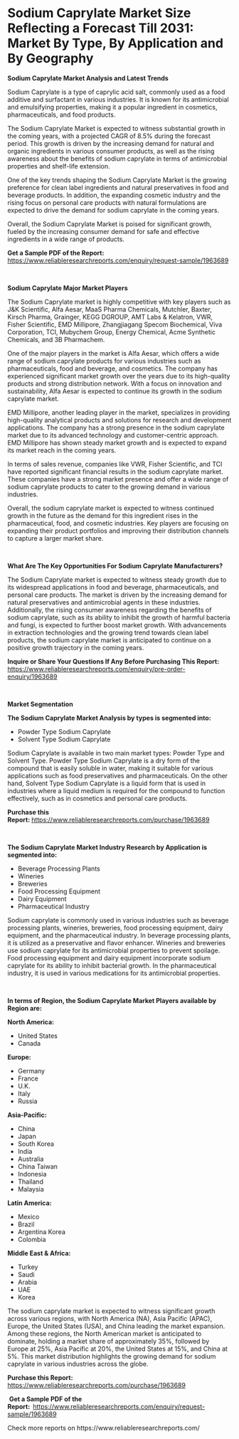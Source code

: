 <p><h1>Sodium Caprylate Market Size Reflecting a Forecast Till 2031: Market By Type, By Application and By Geography</h1></p><p><strong>Sodium Caprylate Market Analysis and Latest Trends</strong></p>
<p><p>Sodium Caprylate is a type of caprylic acid salt, commonly used as a food additive and surfactant in various industries. It is known for its antimicrobial and emulsifying properties, making it a popular ingredient in cosmetics, pharmaceuticals, and food products.</p><p>The Sodium Caprylate Market is expected to witness substantial growth in the coming years, with a projected CAGR of 8.5% during the forecast period. This growth is driven by the increasing demand for natural and organic ingredients in various consumer products, as well as the rising awareness about the benefits of sodium caprylate in terms of antimicrobial properties and shelf-life extension.</p><p>One of the key trends shaping the Sodium Caprylate Market is the growing preference for clean label ingredients and natural preservatives in food and beverage products. In addition, the expanding cosmetic industry and the rising focus on personal care products with natural formulations are expected to drive the demand for sodium caprylate in the coming years.</p><p>Overall, the Sodium Caprylate Market is poised for significant growth, fueled by the increasing consumer demand for safe and effective ingredients in a wide range of products.</p></p>
<p><strong>Get a Sample PDF of the Report:&nbsp;</strong> <a href="https://www.reliableresearchreports.com/enquiry/request-sample/1963689">https://www.reliableresearchreports.com/enquiry/request-sample/1963689</a></p>
<p>&nbsp;</p>
<p><strong>Sodium Caprylate Major Market Players</strong></p>
<p><p>The Sodium Caprylate market is highly competitive with key players such as J&K Scientific, Alfa Aesar, MaaS Pharma Chemicals, Mutchler, Baxter, Kirsch Pharma, Grainger, KEGG DGROUP, AMT Labs & Kelatron, VWR, Fisher Scientific, EMD Millipore, Zhangjiagang Specom Biochemical, Viva Corporation, TCI, Mubychem Group, Energy Chemical, Acme Synthetic Chemicals, and 3B Pharmachem.</p><p>One of the major players in the market is Alfa Aesar, which offers a wide range of sodium caprylate products for various industries such as pharmaceuticals, food and beverage, and cosmetics. The company has experienced significant market growth over the years due to its high-quality products and strong distribution network. With a focus on innovation and sustainability, Alfa Aesar is expected to continue its growth in the sodium caprylate market.</p><p>EMD Millipore, another leading player in the market, specializes in providing high-quality analytical products and solutions for research and development applications. The company has a strong presence in the sodium caprylate market due to its advanced technology and customer-centric approach. EMD Millipore has shown steady market growth and is expected to expand its market reach in the coming years.</p><p>In terms of sales revenue, companies like VWR, Fisher Scientific, and TCI have reported significant financial results in the sodium caprylate market. These companies have a strong market presence and offer a wide range of sodium caprylate products to cater to the growing demand in various industries.</p><p>Overall, the sodium caprylate market is expected to witness continued growth in the future as the demand for this ingredient rises in the pharmaceutical, food, and cosmetic industries. Key players are focusing on expanding their product portfolios and improving their distribution channels to capture a larger market share.</p></p>
<p>&nbsp;</p>
<p><strong>What Are The Key Opportunities For Sodium Caprylate Manufacturers?</strong></p>
<p><p>The Sodium Caprylate market is expected to witness steady growth due to its widespread applications in food and beverage, pharmaceuticals, and personal care products. The market is driven by the increasing demand for natural preservatives and antimicrobial agents in these industries. Additionally, the rising consumer awareness regarding the benefits of sodium caprylate, such as its ability to inhibit the growth of harmful bacteria and fungi, is expected to further boost market growth. With advancements in extraction technologies and the growing trend towards clean label products, the sodium caprylate market is anticipated to continue on a positive growth trajectory in the coming years.</p></p>
<p><strong>Inquire or Share Your Questions If Any Before Purchasing This Report:</strong> <a href="https://www.reliableresearchreports.com/enquiry/pre-order-enquiry/1963689">https://www.reliableresearchreports.com/enquiry/pre-order-enquiry/1963689</a></p>
<p>&nbsp;</p>
<p><strong>Market Segmentation</strong></p>
<p><strong>The Sodium Caprylate Market Analysis by types is segmented into:</strong></p>
<p><ul><li>Powder Type Sodium Caprylate</li><li>Solvent Type Sodium Caprylate</li></ul></p>
<p><p>Sodium Caprylate is available in two main market types: Powder Type and Solvent Type. Powder Type Sodium Caprylate is a dry form of the compound that is easily soluble in water, making it suitable for various applications such as food preservatives and pharmaceuticals. On the other hand, Solvent Type Sodium Caprylate is a liquid form that is used in industries where a liquid medium is required for the compound to function effectively, such as in cosmetics and personal care products.</p></p>
<p><strong>Purchase this Report:&nbsp;</strong><a href="https://www.reliableresearchreports.com/purchase/1963689">https://www.reliableresearchreports.com/purchase/1963689</a></p>
<p>&nbsp;</p>
<p><strong>The Sodium Caprylate Market Industry Research by Application is segmented into:</strong></p>
<p><ul><li>Beverage Processing Plants</li><li>Wineries</li><li>Breweries</li><li>Food Processing Equipment</li><li>Dairy Equipment</li><li>Pharmaceutical Industry</li></ul></p>
<p><p>Sodium caprylate is commonly used in various industries such as beverage processing plants, wineries, breweries, food processing equipment, dairy equipment, and the pharmaceutical industry. In beverage processing plants, it is utilized as a preservative and flavor enhancer. Wineries and breweries use sodium caprylate for its antimicrobial properties to prevent spoilage. Food processing equipment and dairy equipment incorporate sodium caprylate for its ability to inhibit bacterial growth. In the pharmaceutical industry, it is used in various medications for its antimicrobial properties.</p></p>
<p>&nbsp;</p>
<p><strong>In terms of Region, the Sodium Caprylate Market Players available by Region are:</strong></p>
<p>
    <p> <strong> North America: </strong>
        <ul>
            <li>United States</li>
            <li>Canada</li>
        </ul>
        </p> 
    <p> <strong> Europe: </strong>
        <ul>
            <li>Germany</li>
            <li>France</li>
            <li>U.K.</li>
            <li>Italy</li>
            <li>Russia</li>
        </ul>
        </p> 
    <p> <strong> Asia-Pacific: </strong>
        <ul>
            <li>China</li>
            <li>Japan</li>
            <li>South Korea</li>
            <li>India</li>
            <li>Australia</li>
            <li>China Taiwan</li>
            <li>Indonesia</li>
            <li>Thailand</li>
            <li>Malaysia</li>
        </ul>
        </p> 
    <p> <strong> Latin America: </strong>
        <ul>
            <li>Mexico</li>
            <li>Brazil</li>
            <li>Argentina Korea</li>
            <li>Colombia</li>
        </ul>
        </p> 
    <p> <strong> Middle East & Africa: </strong>
        <ul>
            <li>Turkey</li>
            <li>Saudi</li>
            <li>Arabia</li>
            <li>UAE</li>
            <li>Korea</li>
        </ul>
    </p>
    </p>
<p><p>The sodium caprylate market is expected to witness significant growth across various regions, with North America (NA), Asia Pacific (APAC), Europe, the United States (USA), and China leading the market expansion. Among these regions, the North American market is anticipated to dominate, holding a market share of approximately 35%, followed by Europe at 25%, Asia Pacific at 20%, the United States at 15%, and China at 5%. This market distribution highlights the growing demand for sodium caprylate in various industries across the globe.</p></p>
<p><strong>Purchase this Report: </strong><a href="https://www.reliableresearchreports.com/purchase/1963689">https://www.reliableresearchreports.com/purchase/1963689</a></p>
<p>&nbsp;<strong>Get a Sample PDF of the Report:&nbsp;&nbsp;</strong><a href="https://www.reliableresearchreports.com/enquiry/request-sample/1963689">https://www.reliableresearchreports.com/enquiry/request-sample/1963689</a></p>
<p><strong></strong></p>
<p>Check more reports on https://www.reliableresearchreports.com/</p>